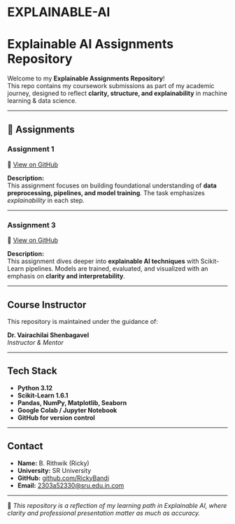 # EXPLAINABLE-AI
# Explainable AI Assignments Repository

Welcome to my **Explainable Assignments Repository**!  
This repo contains my coursework submissions as part of my academic journey, designed to reflect **clarity, structure, and explainability** in machine learning & data science.

---

## 📝 Assignments

### Assignment 1
🔗 [View on GitHub](https://github.com/RickyBandi/EXPLAINABLE-AI/blob/main/Assignment_1.ipynb)

**Description:**  
This assignment focuses on building foundational understanding of **data preprocessing, pipelines, and model training**. The task emphasizes *explainability* in each step.

---

### Assignment 3
🔗 [View on GitHub](https://github.com/RickyBandi/EXPLAINABLE-AI/blob/main/Assignment_3.ipynb)

**Description:**  
This assignment dives deeper into **explainable AI techniques** with Scikit-Learn pipelines. Models are trained, evaluated, and visualized with an emphasis on **clarity and interpretability**.

---

## Course Instructor
This repository is maintained under the guidance of:

**Dr. Vairachilai Shenbagavel**  
*Instructor & Mentor*

---

## Tech Stack
- **Python 3.12**
- **Scikit-Learn 1.6.1**  
- **Pandas, NumPy, Matplotlib, Seaborn**  
- **Google Colab / Jupyter Notebook**  
- **GitHub for version control**  

---

## Contact
- **Name:** B. Rithwik (Ricky)  
- **University:** SR University  
- **GitHub:** [github.com/RickyBandi](https://github.com/RickyBandi)  
- **Email:** 2303a52330@sru.edu.in.com  

---

🚀 *This repository is a reflection of my learning path in Explainable AI, where clarity and professional presentation matter as much as accuracy.*  
